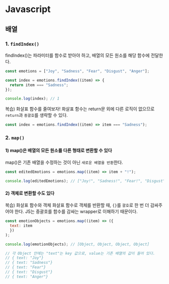 # Javascript

## 배열

### 1. `findIndex()`

findIndex()는 파라미터를 함수로 받아야 하고, 배열의 모든 원소를 해당 함수에 전달한다.

``` javascript
const emotions = ["Joy", "Sadness", "Fear", "Disgust", "Anger"];

const index = emotions.findIndex((item) => {
  return item === "Sadness";
});

console.log(index); // 1
```

복습) 화살표 함수를 줄여보자!
화살표 함수는 return문 외에 다른 로직이 없으므로 `return`과 `중괄호`를 생략할 수 있다.

``` javascript
const index = emotions.findIndex((item) => item === "Sadness");
```

### 2. `map()`

#### 1) map()은 배열의 모든 원소를 다른 형태로 변환할 수 있다

map()은 기존 배열을 수정하는 것이 아닌 `새로운 배열을 반환`한다.

``` javascript
const editedEmotions = emotions.map((item) => item + "!");

console.log(editedEmotions); // ["Joy!", "Sadness!", "Fear!", "Disgust", "Anger"]
```

#### 2) 객체로 변환할 수도 있다

복습) 화살표 함수와 객체
화살표 함수로 객체를 반환할 때, `{}`를 `괄호`로 한 번 더 감싸주어야 한다.
JS는 중괄호를 함수를 감싸는 wrapper로 이해하기 때문이다.

``` javascript
const emotionObjects = emotions.map((item) => ({
  text: item
  })
);

console.log(emotionObjects); // [Object, Object, Object, Object]

// 각 Object 안에는 "text"는 key 값으로, value는 기존 배열의 값이 들어 있다.
// { text: "Joy"}
// { text: "Sadness"}
// { text: "Fear"}
// { text: "Disgust"}
// { text: "Anger"}
```
